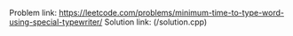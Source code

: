Problem link: https://leetcode.com/problems/minimum-time-to-type-word-using-special-typewriter/
Solution link: (/solution.cpp)

